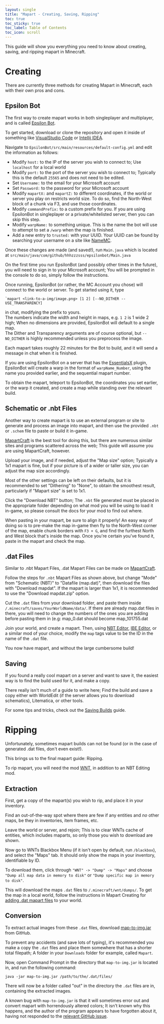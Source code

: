```yaml
---
layout: single
title: "Mapart - Creating, Saving, Ripping"
toc: true
toc_sticky: true
toc_label: Table of Contents
toc_icon: scroll
---
```


This guide will show you everything you need to know about creating, saving, and ripping mapart in Minecraft.

# Creating
There are currently three methods for creating Mapart in Minecraft, each with their own pros and cons.

## Epsilon Bot
The first way to create mapart works in both singleplayer and multiplayer, and is called [Epsilon Bot](https://github.com/hhhzzzsss/EpsilonBot).

To get started, download or clone the repository and open it inside of something like [VisualStudio Code](https://code.visualstudio.com/Download) or [Intellij IDEA](https://www.jetbrains.com/idea/download/).

Navigate to `EpsilonBot/src/main/resources/default-config.yml` and edit the information as follows:
- Modify `host:` to the IP of the server you wish to connect to; Use `localhost` for a local world
- Modify `port:` to the port of the server you wish to connect to; Typically this is the default `25565` and does not need to be edited.
- Set `Username:` to the email for your Microsoft account
- Set `Password:` to the password for your Microsoft account
- Modify `mapartX:` and `mapartZ:` to different coordinates, if the world or server you play on restricts world size. To do so, find the North-West block of a chunk via F3, and use those coordinates.
- Modify `commandPrefix:` to a custom prefix for you. If you are using EpsilonBot in singleplayer or a private/whitelisted server, then you can skip this step.
- Modify `warpName:` to something unique. This is the name the bot will use to attempt to set a `/warp` when the map is finished.
- Add a new entry to `trusted:` with your UUID. Your UUID can be found by searching your username on a site like [NameMC](https://namemc.com/).

Once these changes are made (and saved!), run `Main.java` which is located at `src/main/java/com/github/hhhzzzsss/epsilonbot/Main.java`

On the first time you run EpsilonBot (and possibly other times in the future), you will need to sign in to your Microsoft account; You will be prompted in the console to do so, simply follow the instructions.

Once running, EpsilonBot (or rather, the MC Account you chose) will connect to the world or server. 
To get started using it, type 
``` 
`mapart <link-to-a-img/image.png> [1 2] [--NO_DITHER --USE_TRANSPARENCY]
```
in chat, modifying the prefix to yours.\
The numbers indicate the width and height in maps, e.g. `1 2` is 1 wide 2 high; When no dimensions are provided, EpsilonBot will default to a single map.\
The Dither and Transparency arguments are of course optional, but `--NO_DITHER` is highly recommended unless you preprocess the image.

Each mapart takes roughly 22 minutes for the Bot to build, and it will send a message in chat when it is finished.

If you are using EpsilonBot on a server that has the [EssentialsX](https://www.spigotmc.org/resources/essentialsx.9089/) plugin, EpsilonBot will create a warp in the format of `warpName_Number`, using the name you provided earlier, and the sequential mapart number.

To obtain the mapart, teleport to EpsilonBot, the coordinates you set earlier, or the warp it created, and create a map while standing over the relevant build.

## Schematic or .nbt Files
Another way to create mapart is to use an external program or site to generate and process an image into mapart, and then use the provided `.nbt` or `.schem` file to paste or build it in-game.

[MapartCraft](https://rebane2001.com/mapartcraft/) is the best tool for doing this, but there are numerous similar sites and programs scattered across the web; This guide will assume you are using MapartCraft, however.

Upload your image, and if needed, adjust the "Map size" option; Typically a 1x1 mapart is fine, but if your picture is of a wider or taller size, you can adjust the map size accordingly. 

Most of the other settings can be left on their defaults, but it is recommended to set "Dithering" to "None", to obtain the smoothest result, particularly if "Mapart size" is set to 1x1.

Click the "Download NBT" button; The `.nbt` file generated must be placed in the appropriate folder depending on what mod you will be using to load it in-game, so please consult the docs for your mod to find out where.

When pasting in your mapart, be sure to align it properly! An easy way of doing so is to pre-make the map in-game then fly to the North-West corner of the map, enable chunk borders with `F3 + G`, and find the furthest North and West block that's inside the map. Once you're certain you've found it, paste in the mapart and check the map.

## .dat Files
Similar to .nbt Mapart Files, .dat Mapart Files can be made on [MapartCraft](https://rebane2001.com/mapartcraft/).

Follow the steps for `.nbt` Mapart Files as shown above, but change "Mode" from "Schematic (NBT)" to "Datafile (map.dat)", then download the files with "Download mapdat". If the mapart is larger than 1x1, it is recommended to use the "Download mapdat.zip" option.

Cut the `.dat` files from your download folder, and paste them inside `/.minecraft/saves/YourWorldName/data/`. If there are already map.dat files in there, you will need to change the numbers of the ones you are adding before pasting them in (e.g: map_0.dat should become map_101755.dat

Join your world, and create a mapart. Then, using [NBT Editor](https://modrinth.com/mod/nbt-editor), [IBE Editor](https://modrinth.com/mod/ibe-editor), or a similar mod of your choice, modify the `map` tags value to be the ID in the name of the `.dat` file.

You now have mapart, and without the large cumbersome build!

## Saving
If you found a really cool mapart on a server and want to save it, the easiest way is to find the build used for it, and make a copy.

There really isn't much of a guide to write here; Find the build and save a copy either with WorldEdit (if the server allows you to download schematics), Litematica, or other tools.

For some tips and tricks, check out the [Saving Builds](/guides/saving-builds/) guide.

# Ripping
Unfortunately, sometimes mapart builds can not be found (or in the case of generated .dat files, don't even exist!).

This brings us to the final mapart guide: Ripping.

To rip mapart, you will need the mod [WNT](https://modrinth.com/mod/wnt), in addition to an NBT Editing mod.

## Extraction
First, get a copy of the mapart(s) you wish to rip, and place it in your inventory.

Find an out-of-the-way spot where there are few if any entities and *no* other maps, be they in inventories, item frames, etc.

Leave the world or server, and rejoin; This is to clear WNTs cache of entities, which includes maparts, so only those you wish to download are shown.

Now go to WNTs Blackbox Menu (if it isn't open by default, run `/blackbox`), and select the "Maps" tab. It should only show the maps in your inventory, identifiable by ID.

To download them, click through `"WNT" -> "Dump" -> "Maps"` and choose `"Dump all map data in memory to disk"` or `"Dump specific map in memory to disk"`.

This will download the maps `.dat` files to `/.minecraft/wnt/dumps/`. To get the map in a local world, follow the instructions in Mapart Creating for [adding .dat mapart files](#dat-files) to your world.

## Conversion

To extract actual images from these `.dat` files, download [map-to-img.jar](https://github.com/mircokroon/minecraft-maps-to-images/releases/latest) from GitHub.

To prevent any accidents (and save lots of typing), it's recommended you make a copy the `.dat` files and place them somewhere that has a shorter total filepath; A folder in your `Downloads` folder for example, called `Mapart`.

Now, open Command Prompt in the directory that `map-to-img.jar` is located in, and run the following command:
```
java -jar map-to-img.jar /path/to/the/.dat/files/
```

There will now be a folder called "out" in the directory the `.dat` files are in, containing the extracted images.

A known bug with `map-to-img.jar` is that it will sometimes error out and convert mapart with horrendously altered colors; It isn't known why this happens, and the author of the program appears to have forgotten about it, having not responded to the [relevant GitHub issue](https://github.com/mircokroon/minecraft-maps-to-images/issues/1).
